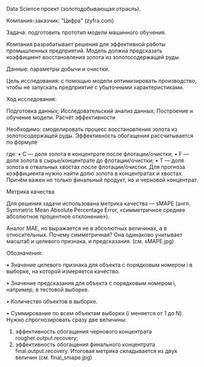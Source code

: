 Data Science проект (золотодобывающая отрасль).

Компания-заказчик: "Цифра" (zyfra.com)

Задача: подготовить прототип модели машинного обучения.

Компания разрабатывает решения для эффективной работы промышленных предприятий.
Модель должна предсказать коэффициент восстановления золота из золотосодержащей руды. 

Данные: параметры добычи и очистки.

Цель исследования: с помощью модели оптимизировать производство, чтобы не запускать предприятие с убыточными характеристиками.

Ход исследования: 

Подготовка данных;
Исследовательский анализ данных;
Построение и обучение модели.
Расчёт эффективности

Необходимо: смоделировать процесс восстановления золота из золотосодержащей руды.
Эффективность обогащения рассчитывается по формуле
 
где:
•	C — доля золота в концентрате после флотации/очистки;
•	F — доля золота в сырье/концентрате до флотации/очистки;
•	T — доля золота в отвальных хвостах после флотации/очистки.
Для прогноза коэффициента нужно найти долю золота в концентратах и хвостах. Причём важен не только финальный продукт, но и черновой концентрат.
 
Метрика качества

Для решения задачи использована метрика качества — sMAPE (англ. Symmetric Mean Absolute Percentage Error, «симметричное среднее абсолютное процентное отклонение»).

Аналог MAE, но выражается не в абсолютных величинах, а в относительных. Почему симметричная? Она одинаково учитывает масштаб и целевого признака, и предсказания. (см. sMAPE.jpg) 

 
Обозначения:
 
•	Значение целевого признака для объекта с порядковым номером i в выборке, на которой измеряется качество.
 
•	Значение предсказания для объекта с порядковым номером i, например, в тестовой выборке.
 
•	Количество объектов в выборке.
 
•	Суммирование по всем объектам выборки (i меняется от 1 до N).
Нужно спрогнозировать сразу две величины:
1.	эффективность обогащения чернового концентрата rougher.output.recovery;
2.	эффективность обогащения финального концентрата final.output.recovery.
Итоговая метрика складывается из двух величин (см. final_smape.jpg)
